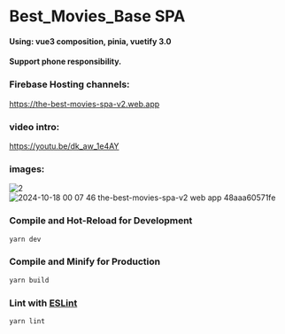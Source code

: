 # Best_Movies_Base SPA

#### Using: vue3 composition, pinia, vuetify 3.0
#### Support phone responsibility.
### Firebase Hosting channels: 
https://the-best-movies-spa-v2.web.app
### video intro: 
https://youtu.be/dk_aw_1e4AY
### images:
![2](https://github.com/user-attachments/assets/04616aad-d76d-4562-9497-d5c3f4d729d6)
![2024-10-18 00 07 46 the-best-movies-spa-v2 web app 48aaa60571fe](https://github.com/user-attachments/assets/30e47c77-fec1-48ba-a5bd-4eada1c6e807)



### Compile and Hot-Reload for Development

```sh
yarn dev
```

### Compile and Minify for Production

```sh
yarn build
```

### Lint with [ESLint](https://eslint.org/)

```sh
yarn lint
```
